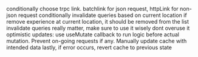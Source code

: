 conditionally choose trpc link. batchlink for json request, httpLink for non-json request
conditionally invalidate queries based on current location
if remove experience at current location, it should be removed from the list
invalidate queries really matter, make sure to use it wisely dont overuse it
optimistic updates: use useMutate callback to run logic before actual mutation. Prevent on-going requests if any. Manually update cache with intended data
lastly, if error occurs, revert cache to previous state